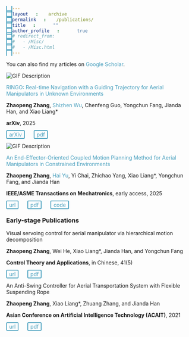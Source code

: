 ```yaml
---
layout: archive
permalink: /publications/
title: ""
author_profile: true
# redirect_from: 
#   - /Misc/
#   - /Misc.html
---
```


<!--{% if author.googlescholar %}
  You can also find my articles on <u><a href="{{author.googlescholar}}">my Google Scholar profile</a>.</u>
{% endif %}-->
<head>
  <link rel="stylesheet" href="styles.css">
  <style>
    a {
      text-decoration: none; /* Removes underline */
      color: #449DBC; /* Makes the link blue */
    }
    a:hover {
      text-decoration: none; /* Optional: adds underline on hover */
    }
    span a {
      border: 2px solid #449DBC;
      padding: 1px 6px;
      border-radius: 3px;
      text-decoration: none !important;
    }
    span a:hover {
      background-color:#449DBC;
      color: white;
      transition: all 0.3s ease;
      text-decoration: none !important;
    }
    span {
      margin-right: 20px;
    }
  </style>
</head>

You can also find my articles on <a href="{{site.author.googlescholar}}">Google Scholar</a>.

<div class="paper-container">
  <div class="media-container">
    <img src="ringo.gif" alt="GIF Description" class="paper-image">
  </div>
  <div class="info-container">
    <p class="paper-title"><a href="/ringo/">RINGO: Real-time Navigation with a Guiding Trajectory for Aerial Manipulators in Unknown Environments</a></p>
    <p class="authors"><b>Zhaopeng Zhang</b>, <a href="https://scholar.google.com/citations?user=SLfWXGgAAAAJ&hl=zh-CN&oi=ao">Shizhen Wu</a>, Chenfeng Guo, Yongchun Fang, Jianda Han, and Xiao Liang*</p>
    <p class="journal"><b>arXiv</b>, 2025</p>
    <p class="url">
    <span><a href="https://arxiv.org/abs/2504.08338">arXiv</a></span>
    <span><a href="http://cheungsiupaang.github.io/files/ArXiv.pdf">pdf</a></span>
    </p>
  </div>
</div>

<div class="paper-container">
  <div class="media-container">
    <img src="2025-TMech.gif" alt="GIF Description" class="paper-image">
  </div>
  <div class="info-container">
    <p class="paper-title"><a href="/tmech/">An End-Effector-Oriented Coupled Motion Planning Method for Aerial Manipulators in Constrained Environments</a></p>
    <p class="authors"> <b>Zhaopeng Zhang</b>, <a href="https://u-hai.github.io/">Hai Yu</a>, Yi Chai, Zhichao Yang, Xiao Liang*, Yongchun Fang, and Jianda Han </p>
    <p class="journal"> <b>IEEE/ASME Transactions on Mechatronics</b>, early access, 2025 </p>
    <p class="url">
    <span><a href="https://ieeexplore.ieee.org/document/10943237">url</a></span>
    <span><a href="http://cheungsiupaang.github.io/files/TMech.pdf">pdf</a></span>
    <span><a href="https://github.com/cheungsiupaang/Safe-Planner">code</a></span>
    </p>
  </div>
</div>

### Early-stage Publications

<div class="paper-container">
  <div class="info-container">
    <p class="paper-title">Visual servoing control for aerial manipulator via hierarchical motion decomposition</p>
    <p class="authors"> <b>Zhaopeng Zhang</b>, Wei He, Xiao Liang*, Jianda Han, and Yongchun Fang 
    </p>
    <p class="journal"> <b>Control Theory and Applications</b>, in Chinese, 41(5) </p>
    <p class="url">
    <span><a href="https://kns.cnki.net/kcms2/article/abstract?v=fr434Wv7ssYZY56kpDGQhLu1mhah8LgPFdEvEfe1i-mnOVllgkuYLOmHXorX3uZCx-PrBeVEbcPCqVbIrnodlb0x1KEw_ifXn6nQGbpfPmllNEwpr5ra14D3r3J9Ifi1O_N820VAneyvipNkacqrstESmDWQ8Ca9IWJV2pqBFXdkteTZq_BFbg==&uniplatform=NZKPT&language=CHS">url</a></span>
    <span><a href="http://cheungsiupaang.github.io/files/kzllyy.pdf">pdf</a></span>
    </p>
  </div>
</div>

<div class="paper-container">
  <div class="info-container">
    <p class="paper-title">An Anti-Swing Controller for Aerial Transportation System with Flexible Suspending Rope</p>
    <p class="authors"> <b>Zhaopeng Zhang</b>, Xiao Liang*, Zhuang Zhang, and Jianda Han </p>
    <p class="journal"> <b>Asian Conference on Artificial Intelligence Technology (ACAIT)</b>, 2021 </p>
    <p class="url">
    <span><a href="https://ieeexplore.ieee.org/document/9731307">url</a></span>
    <span><a href="http://cheungsiupaang.github.io/files/acait.pdf">pdf</a></span>
    </p>
  </div>
</div>
